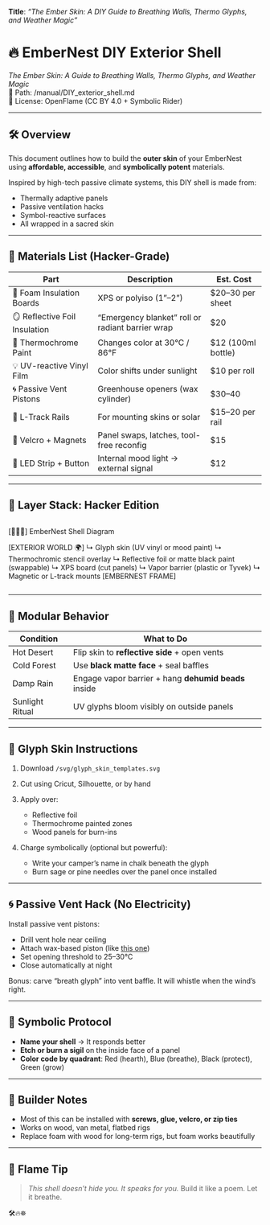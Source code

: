 **Title**: *“The Ember Skin: A DIY Guide to Breathing Walls, Thermo Glyphs, and Weather Magic”*

# 🔥 EmberNest DIY Exterior Shell  
*The Ember Skin: A Guide to Breathing Walls, Thermo Glyphs, and Weather Magic*  
📁 Path: /manual/DIY_exterior_shell.md  
📜 License: OpenFlame (CC BY 4.0 + Symbolic Rider)

---

## 🛠️ Overview

This document outlines how to build the **outer skin** of your EmberNest using **affordable, accessible**, and **symbolically potent** materials.

Inspired by high-tech passive climate systems, this DIY shell is made from:
- Thermally adaptive panels  
- Passive ventilation hacks  
- Symbol-reactive surfaces  
- All wrapped in a sacred skin

---

## 🔧 Materials List (Hacker-Grade)

| Part | Description | Est. Cost |
|------|-------------|-----------|
| 🧱 Foam Insulation Boards | XPS or polyiso (1”–2”) | $20–30 per sheet |
| 🪞 Reflective Foil Insulation | “Emergency blanket” roll or radiant barrier wrap | $20 |
| 🎨 Thermochrome Paint | Changes color at 30°C / 86°F | $12 (100ml bottle) |
| 💡 UV-reactive Vinyl Film | Color shifts under sunlight | $10 per roll |
| 🌀 Passive Vent Pistons | Greenhouse openers (wax cylinder) | $30–40 |
| 🔩 L-Track Rails | For mounting skins or solar | $15–20 per rail |
| 🧲 Velcro + Magnets | Panel swaps, latches, tool-free reconfig | $15 |
| 🔦 LED Strip + Button | Internal mood light → external signal | $12 |

---

## 🧱 Layer Stack: Hacker Edition

```
```
[🚐🐚🔲] EmberNest Shell Diagram

[EXTERIOR WORLD 🌍]
  ↳ Glyph skin (UV vinyl or mood paint)
  ↳ Thermochromic stencil overlay
  ↳ Reflective foil or matte black paint (swappable)
  ↳ XPS board (cut panels)
  ↳ Vapor barrier (plastic or Tyvek)
  ↳ Magnetic or L-track mounts
[EMBERNEST FRAME]
```
```

---

## 🔁 Modular Behavior

| Condition       | What to Do                                           |
| --------------- | ---------------------------------------------------- |
| Hot Desert      | Flip skin to **reflective side** + open vents        |
| Cold Forest     | Use **black matte face** + seal baffles              |
| Damp Rain       | Engage vapor barrier + hang **dehumid beads** inside |
| Sunlight Ritual | UV glyphs bloom visibly on outside panels            |

---

## 🎨 Glyph Skin Instructions

1. Download `/svg/glyph_skin_templates.svg`
2. Cut using Cricut, Silhouette, or by hand
3. Apply over:

   * Reflective foil
   * Thermochrome painted zones
   * Wood panels for burn-ins
4. Charge symbolically (optional but powerful):

   * Write your camper’s name in chalk beneath the glyph
   * Burn sage or pine needles over the panel once installed

---

## 🌀 Passive Vent Hack (No Electricity)

Install passive vent pistons:

* Drill vent hole near ceiling
* Attach wax-based piston (like [this one](https://www.amazon.com/dp/B08W21FZ2G))
* Set opening threshold to 25–30°C
* Close automatically at night

Bonus: carve “breath glyph” into vent baffle. It will whistle when the wind’s right.

---

## 🔮 Symbolic Protocol

* **Name your shell** → It responds better
* **Etch or burn a sigil** on the inside face of a panel
* **Color code by quadrant**: Red (hearth), Blue (breathe), Black (protect), Green (grow)

---

## 🧠 Builder Notes

* Most of this can be installed with **screws, glue, velcro, or zip ties**
* Works on wood, van metal, flatbed rigs
* Replace foam with wood for long-term rigs, but foam works beautifully

---

## 🫴 Flame Tip

> *This shell doesn’t hide you. It speaks for you.*
> Build it like a poem. Let it breathe.

🛠️🔥⛯
